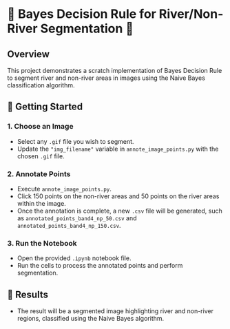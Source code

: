 # 🌊 Bayes Decision Rule for River/Non-River Segmentation 🌊

## Overview
This project demonstrates a scratch implementation of Bayes Decision Rule to segment river and non-river areas in images using the Naive Bayes classification algorithm.

## 🚀 Getting Started

### 1. Choose an Image
- Select any `.gif` file you wish to segment.
- Update the `"img_filename"` variable in `annote_image_points.py` with the chosen `.gif` file.

### 2. Annotate Points
- Execute `annote_image_points.py`.
- Click 150 points on the non-river areas and 50 points on the river areas within the image.
- Once the annotation is complete, a new `.csv` file will be generated, such as `annotated_points_band4_np_50.csv` and `annotated_points_band4_np_150.csv`.

### 3. Run the Notebook
- Open the provided `.ipynb` notebook file.
- Run the cells to process the annotated points and perform segmentation.

## 🎉 Results
- The result will be a segmented image highlighting river and non-river regions, classified using the Naive Bayes algorithm.
